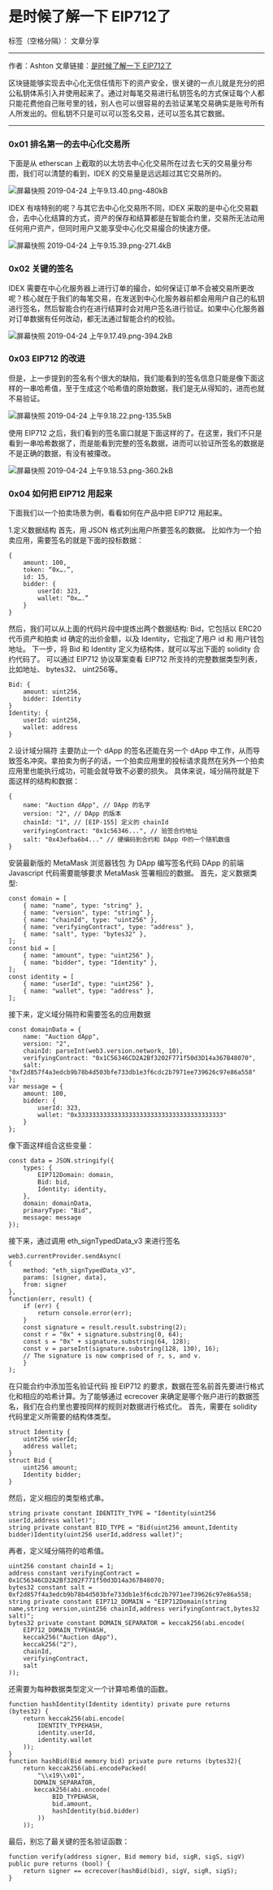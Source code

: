 ﻿# 是时候了解一下 EIP712了

标签（空格分隔）： 文章分享

---

作者：Ashton 
文章链接：[是时候了解一下 EIP712了](https://www.jianshu.com/p/8903412db62e)

区块链能够实现去中心化无信任情形下的资产安全，很关键的一点儿就是充分的把公私钥体系引入并使用起来了。通过对每笔交易进行私钥签名的方式保证每个人都只能花费他自己账号里的钱，别人也可以很容易的去验证某笔交易确实是账号所有人所发出的。但私钥不只是可以可以签名交易，还可以签名其它数据。

---

### 0x01 排名第一的去中心化交易所

下面是从 etherscan 上截取的以太坊去中心化交易所在过去七天的交易量分布图，我们可以清楚的看到，IDEX 的交易量是远远超过其它交易所的。

![屏幕快照 2019-04-24 上午9.13.40.png-480kB][1]

IDEX 有啥特别的呢？与其它去中心化交易所不同，IDEX 采取的是中心化交易戳合，去中心化结算的方式，资产的保存和结算都是在智能合约里，交易所无法动用任何用户资产，但同时用户又能享受中心化交易撮合的快速方便。

![屏幕快照 2019-04-24 上午9.15.39.png-271.4kB][2]

### 0x02 关键的签名

IDEX 需要在中心化服务器上进行订单的撮合，如何保证订单不会被交易所更改呢？核心就在于我们的每笔交易，在发送到中心化服务器前都会用用户自己的私钥进行签名，然后智能合约在进行结算时会对用户签名进行验证。如果中心化服务器对订单数据有任何改动，都无法通过智能合约的校验。

![屏幕快照 2019-04-24 上午9.17.49.png-394.2kB][3]


### 0x03 EIP712 的改进

但是，上一步提到的签名有个很大的缺陷，我们能看到的签名信息只能是像下面这样的一串哈希值，至于生成这个哈希值的原始数据，我们是无从得知的，进而也就不易验证。

![屏幕快照 2019-04-24 上午9.18.22.png-135.5kB][4]

使用 EIP712 之后，我们看到的签名窗口就是下面这样的了。在这里，我们不只是看到一串哈希数据了，而是能看到完整的签名数据，进而可以验证所签名的数据是不是正确的数据，有没有被攥改。

![屏幕快照 2019-04-24 上午9.18.53.png-360.2kB][5]

### 0x04 如何把 EIP712 用起来

下面我们以一个拍卖场景为例，看看如何在产品中把 EIP712 用起来。

1.定义数据结构
首先，用 JSON 格式列出用户所要签名的数据。 比如作为一个拍卖应用，需要签名的就是下面的投标数据：
    
```
{
    amount: 100, 
    token: “0x….”,
    id: 15,
    bidder: {
        userId: 323,
        wallet: “0x….”
    }
}
```

然后，我们可以从上面的代码片段中提炼出两个数据结构: Bid，它包括以 ERC20 代币资产和拍卖 id 确定的出价金额，以及 Identity，它指定了用户 id 和 用户钱包地址。
下一步，将 Bid 和 Identity 定义为结构体，就可以写出下面的 solidity 合约代码了。 可以通过 EIP712 协议草案查看 EIP712 所支持的完整数据类型列表，比如地址、 bytes32、 uint256等。

```
Bid: {
    amount: uint256, 
    bidder: Identity
}
Identity: {
    userId: uint256,
    wallet: address
}
```

2.设计域分隔符
主要防止一个 dApp 的签名还能在另一个 dApp 中工作，从而导致签名冲突。拿拍卖为例子的话，一个拍卖应用里的投标请求竟然在另外一个拍卖应用里也能执行成功，可能会就导致不必要的损失。
具体来说，域分隔符就是下面这样的结构和数据：
```
{
    name: "Auction dApp", // DApp 的名字
    version: "2", // DApp 的版本
    chainId: "1", // [EIP-155] 定义的 chainId
    verifyingContract: "0x1c56346...", // 验签合约地址
    salt: "0x43efba6b4..." // 硬编码到合约和 DApp 中的一个随机数值
}
```

安装最新版的 MetaMask 浏览器钱包
为 DApp 编写签名代码
DApp 的前端 Javascript 代码需要能够要求 MetaMask 签署相应的数据。
首先，定义数据类型:
```
const domain = [
    { name: "name", type: "string" },
    { name: "version", type: "string" },
    { name: "chainId", type: "uint256" },
    { name: "verifyingContract", type: "address" },
    { name: "salt", type: "bytes32" },
];
const bid = [
    { name: "amount", type: "uint256" },
    { name: "bidder", type: "Identity" },
];
const identity = [
    { name: "userId", type: "uint256" },
    { name: "wallet", type: "address" },
];
```
接下来，定义域分隔符和需要签名的应用数据
```
const domainData = {
    name: "Auction dApp",
    version: "2",
    chainId: parseInt(web3.version.network, 10),
    verifyingContract: "0x1C56346CD2A2Bf3202F771f50d3D14a367B48070",
    salt: "0xf2d857f4a3edcb9b78b4d503bfe733db1e3f6cdc2b7971ee739626c97e86a558"
};
var message = {
    amount: 100,
    bidder: {
        userId: 323,
        wallet: "0x3333333333333333333333333333333333333333"
    }
};
```
像下面这样组合这些变量：
```
const data = JSON.stringify({
    types: {
        EIP712Domain: domain,
        Bid: bid,
        Identity: identity,
    },
    domain: domainData,
    primaryType: "Bid",
    message: message
});
```
接下来，通过调用 eth_signTypedData_v3 来进行签名
```
web3.currentProvider.sendAsync(
{
    method: "eth_signTypedData_v3",
    params: [signer, data],
    from: signer
},
function(err, result) {
    if (err) {
        return console.error(err);
    }
    const signature = result.result.substring(2);
    const r = "0x" + signature.substring(0, 64);
    const s = "0x" + signature.substring(64, 128);
    const v = parseInt(signature.substring(128, 130), 16);
    // The signature is now comprised of r, s, and v.
    }
);
```

在只能合约中添加签名验证代码
按 EIP712 的要求，数据在签名前首先要进行格式化和相应的哈希计算。为了能够通过 ecrecover 来确定是哪个账户进行的数据签名，我们在合约里也要按同样的规则对数据进行格式化。
首先，需要在 solidity 代码里定义所需要的结构体类型。
```
struct Identity {
    uint256 userId;
    address wallet;
}
struct Bid {
    uint256 amount;
    Identity bidder;
}
```
然后，定义相应的类型格式串。
```
string private constant IDENTITY_TYPE = "Identity(uint256 userId,address wallet)";
string private constant BID_TYPE = "Bid(uint256 amount,Identity bidder)Identity(uint256 userId,address wallet)";
```
再者，定义域分隔符的哈希值。
```
uint256 constant chainId = 1;
address constant verifyingContract = 0x1C56346CD2A2Bf3202F771f50d3D14a367B48070;
bytes32 constant salt = 0xf2d857f4a3edcb9b78b4d503bfe733db1e3f6cdc2b7971ee739626c97e86a558;
string private constant EIP712_DOMAIN = "EIP712Domain(string name,string version,uint256 chainId,address verifyingContract,bytes32 salt)";
bytes32 private constant DOMAIN_SEPARATOR = keccak256(abi.encode(
    EIP712_DOMAIN_TYPEHASH,
    keccak256("Auction dApp"),
    keccak256("2"),
    chainId,
    verifyingContract,
    salt
));
```
还需要为每种数据类型定义一个计算哈希值的函数。
```
function hashIdentity(Identity identity) private pure returns (bytes32) {
    return keccak256(abi.encode(
        IDENTITY_TYPEHASH,
        identity.userId,
        identity.wallet
    ));
}
function hashBid(Bid memory bid) private pure returns (bytes32){
    return keccak256(abi.encodePacked(
        "\\x19\\x01",
       DOMAIN_SEPARATOR,
       keccak256(abi.encode(
            BID_TYPEHASH,
            bid.amount,
            hashIdentity(bid.bidder)
        ))
    ));
```
最后，别忘了最关键的签名验证函数：
```
function verify(address signer, Bid memory bid, sigR, sigS, sigV) public pure returns (bool) {
    return signer == ecrecover(hashBid(bid), sigV, sigR, sigS);
}
```




  [1]: http://static.zybuluo.com/JackyJin/5qfu2gzv0uw83mq7yy300gtk/%E5%B1%8F%E5%B9%95%E5%BF%AB%E7%85%A7%202019-04-24%20%E4%B8%8A%E5%8D%889.13.40.png
  [2]: http://static.zybuluo.com/JackyJin/p6oa4fl1tf3mab1s1461loix/%E5%B1%8F%E5%B9%95%E5%BF%AB%E7%85%A7%202019-04-24%20%E4%B8%8A%E5%8D%889.15.39.png
  [3]: http://static.zybuluo.com/JackyJin/rwkjyjf9hb0hw6wnt0nqx5xo/%E5%B1%8F%E5%B9%95%E5%BF%AB%E7%85%A7%202019-04-24%20%E4%B8%8A%E5%8D%889.17.49.png
  [4]: http://static.zybuluo.com/JackyJin/3jziun9xztbiw02tx8iq39b5/%E5%B1%8F%E5%B9%95%E5%BF%AB%E7%85%A7%202019-04-24%20%E4%B8%8A%E5%8D%889.18.22.png
  [5]: http://static.zybuluo.com/JackyJin/5qps88vkvixb38w5fpxfgo8w/%E5%B1%8F%E5%B9%95%E5%BF%AB%E7%85%A7%202019-04-24%20%E4%B8%8A%E5%8D%889.18.53.png